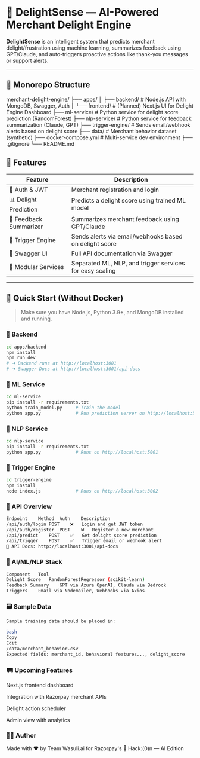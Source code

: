 # 🚀 DelightSense — AI-Powered Merchant Delight Engine

**DelightSense** is an intelligent system that predicts merchant delight/frustration using machine learning, summarizes feedback using GPT/Claude, and auto-triggers proactive actions like thank-you messages or support alerts.

---

## 📁 Monorepo Structure

merchant-delight-engine/
├── apps/
│   ├── backend/            # Node.js API with MongoDB, Swagger, Auth
│   └── frontend/           # (Planned) Next.js UI for Delight Engine Dashboard
├── ml-service/             # Python service for delight score prediction (RandomForest)
├── nlp-service/            # Python service for feedback summarization (Claude, GPT)
├── trigger-engine/         # Sends email/webhook alerts based on delight score
├── data/                   # Merchant behavior dataset (synthetic)
├── docker-compose.yml      # Multi-service dev environment
├── .gitignore
└── README.md


## 🧠 Features

| Feature               | Description                                                              |
|------------------------|--------------------------------------------------------------------------|
| 🔐 Auth & JWT          | Merchant registration and login                                          |
| 📊 Delight Prediction  | Predicts a delight score using trained ML model                          |
| 💬 Feedback Summarizer | Summarizes merchant feedback using GPT/Claude                            |
| 🎯 Trigger Engine      | Sends alerts via email/webhooks based on delight score                  |
| 📘 Swagger UI          | Full API documentation via Swagger                                       |
| 🧩 Modular Services     | Separated ML, NLP, and trigger services for easy scaling                 |

---

## 🚀 Quick Start (Without Docker)

> Make sure you have Node.js, Python 3.9+, and MongoDB installed and running.

### 🔹 Backend

```bash
cd apps/backend
npm install
npm run dev
# ➜ Backend runs at http://localhost:3001
# ➜ Swagger Docs at http://localhost:3001/api-docs
```

### 🔹 ML Service

```bash
cd ml-service
pip install -r requirements.txt
python train_model.py     # Train the model
python app.py             # Run prediction server on http://localhost:5000
```

### 🔹 NLP Service

```bash
cd nlp-service
pip install -r requirements.txt
python app.py             # Runs on http://localhost:5001
```

### 🔹 Trigger Engine
```bash
cd trigger-engine
npm install
node index.js             # Runs on http://localhost:3002
```

### 🔑 API Overview

```bash
Endpoint	Method	Auth	Description
/api/auth/login	POST	❌	Login and get JWT token
/api/auth/register	POST	❌	Register a new merchant
/api/predict	POST	✅	Get delight score prediction
/api/trigger	POST	✅	Trigger email or webhook alert
📘 API Docs: http://localhost:3001/api-docs
```

### 🧠 AI/ML/NLP Stack
```bash
Component	Tool
Delight Score	RandomForestRegressor (scikit-learn)
Feedback Summary	GPT via Azure OpenAI, Claude via Bedrock
Triggers	Email via Nodemailer, Webhooks via Axios
```

### 🗃️ Sample Data
```bash
Sample training data should be placed in:

bash
Copy
Edit
/data/merchant_behavior.csv
Expected fields: merchant_id, behavioral features..., delight_score
```

### 🛤️ Upcoming Features
 Next.js frontend dashboard

 Integration with Razorpay merchant APIs

 Delight action scheduler

 Admin view with analytics

### 👨‍💻 Author
Made with ❤️ by Team Wasuli.ai
for Razorpay's 🤖 Hack:(0)n — AI Edition

